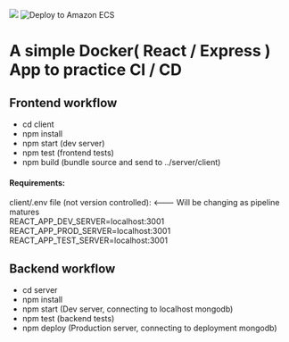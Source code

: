 ![](https://github.com/SparkDevTeams/ds2020_mauricio/workflows/Node.js%20CI/badge.svg)
![Deploy to Amazon ECS](https://github.com/SparkDevTeams/ds_2020_branden/workflows/Deploy%20to%20Amazon%20ECS/badge.svg)

# A simple Docker( React / Express ) App to practice CI / CD

## Frontend workflow
- cd client
- npm install
- npm start   (dev server)
- npm test    (frontend tests)
- npm build   (bundle source and send to ../server/client)

#### Requirements:
client/.env file (not version controlled): <--- Will be changing as pipeline matures<br>
REACT_APP_DEV_SERVER=localhost:3001 <br>
REACT_APP_PROD_SERVER=localhost:3001 <br>
REACT_APP_TEST_SERVER=localhost:3001

## Backend workflow
- cd server
- npm install
- npm start   (Dev server, connecting to localhost mongodb)
- npm test    (backend tests)
- npm deploy  (Production server, connecting to deployment mongodb)

